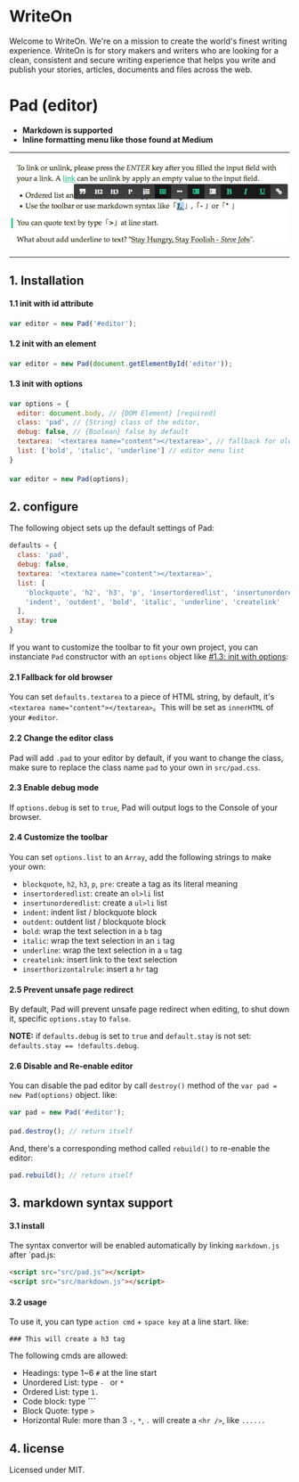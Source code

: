 # WriteOn
Welcome to WriteOn. We're on a mission to create the world's finest writing experience. WriteOn is for story makers and writers who are looking for a clean, consistent and secure writing experience that helps you write and publish your stories, articles, documents and files across the web.

# Pad (editor)

- **Markdown is supported**
- **Inline formatting menu like those found at Medium**

******************

![WriteOn Pad - screenshot ](screenshot.png)

******************


## 1. Installation

#### 1.1 init with id attribute

```js
var editor = new Pad('#editor');
```

#### 1.2 init with an element

```js
var editor = new Pad(document.getElementById('editor'));
```

#### 1.3 init with options

```js
var options = {
  editor: document.body, // {DOM Element} [required]
  class: 'pad', // {String} class of the editor,
  debug: false, // {Boolean} false by default
  textarea: '<textarea name="content"></textarea>', // fallback for old browsers
  list: ['bold', 'italic', 'underline'] // editor menu list
}

var editor = new Pad(options);
```

## 2. configure

The following object sets up the default settings of Pad:

```js
defaults = {
  class: 'pad',
  debug: false,
  textarea: '<textarea name="content"></textarea>',
  list: [
    'blockquote', 'h2', 'h3', 'p', 'insertorderedlist', 'insertunorderedlist',
    'indent', 'outdent', 'bold', 'italic', 'underline', 'createlink'
  ],
  stay: true
}
```

If you want to customize the toolbar to fit your own project, you can instanciate `Pad` constructor with an `options` object like [#1.3: init with options](https://github.com/BeardandFedora/WritOn-Pad#13-init-with-options):

#### 2.1 Fallback for old browser

You can set `defaults.textarea` to a piece of HTML string, by default, it's `<textarea name="content"></textarea>`。This will be set as `innerHTML` of your `#editor`.

#### 2.2 Change the editor class

Pad will add `.pad` to your editor by default, if you want to change the class, make sure to replace the class name `pad` to your own in `src/pad.css`.

#### 2.3 Enable debug mode

If `options.debug` is set to `true`, Pad will output logs to the Console of your browser.

#### 2.4 Customize the toolbar

You can set `options.list` to an `Array`, add the following strings to make your own:

- `blockquote`, `h2`, `h3`, `p`, `pre`: create a tag as its literal meaning
- `insertorderedlist`: create an `ol>li` list
- `insertunorderedlist`: create a `ul>li` list
- `indent`: indent list / blockquote block
- `outdent`: outdent list / blockquote block
- `bold`: wrap the text selection in a `b` tag
- `italic`: wrap the text selection in an `i` tag
- `underline`: wrap the text selection in a `u` tag
- `createlink`: insert link to the text selection
- `inserthorizontalrule`: insert a `hr` tag

#### 2.5 Prevent unsafe page redirect

By default, Pad will prevent unsafe page redirect when editing, to shut down it, specific `options.stay` to `false`.

__NOTE:__ if `defaults.debug` is set to `true` and `default.stay` is not set: `defaults.stay == !defaults.debug`.

#### 2.6 Disable and Re-enable editor

You can disable the pad editor by call `destroy()` method of the `var pad = new Pad(options)` object. like:

```js
var pad = new Pad('#editor');

pad.destroy(); // return itself
```

And, there's a corresponding method called `rebuild()` to re-enable the editor:

```js
pad.rebuild(); // return itself
```

## 3. markdown syntax support

#### 3.1 install
The syntax convertor will be enabled automatically by linking `markdown.js` after `pad.js: 

```html
<script src="src/pad.js"></script>
<script src="src/markdown.js"></script>
```

#### 3.2 usage
To use it, you can type `action cmd` + `space key` at a line start. like: 

```
### This will create a h3 tag
```

The following cmds are allowed: 

- Headings: type 1~6 `#` at the line start
- Unordered List: type `- ` or `* `
- Ordered List: type `1. `
- Code block: type **\`\`\`**
- Block Quote: type `> `
- Horizontal Rule: more than 3 `-`, `*`, `.` will create a `<hr />`, like `......`

## 4. license

Licensed under MIT.